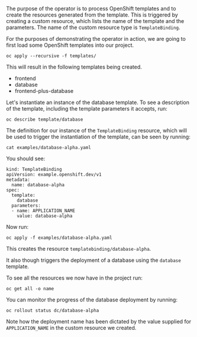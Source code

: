 The purpose of the operator is to process OpenShift templates and to create the resources generated from the template. This is triggered by creating a custom resource, which lists the name of the template and the parameters. The name of the custom resource type is `TemplateBinding`.

For the purposes of demonstrating the operator in action, we are going to first load some OpenShift templates into our project.

```execute
oc apply --recursive -f templates/
```

This will result in the following templates being created.

* frontend
* database
* frontend-plus-database

Let's instantiate an instance of the database template. To see a description of the template, including the template parameters it accepts, run:

```execute
oc describe template/database
```

The definition for our instance of the `TemplateBinding` resource, which will be used to trigger the instantiation of the template, can be seen by running:

```execute
cat examples/database-alpha.yaml
```

You should see:

```
kind: TemplateBinding
apiVersion: example.openshift.dev/v1
metadata:
  name: database-alpha
spec:
  template:
    database
  parameters:
  - name: APPLICATION_NAME
    value: database-alpha
```

Now run:

```execute
oc apply -f examples/database-alpha.yaml
```

This creates the resource `templatebinding/database-alpha`.

It also though triggers the deployment of a database using the `database` template.

To see all the resources we now have in the project run:

```execute
oc get all -o name
```

You can monitor the progress of the database deployment by running:

```execute
oc rollout status dc/database-alpha
```

Note how the deployment name has been dictated by the value supplied for `APPLICATION_NAME` in the custom resource we created.
